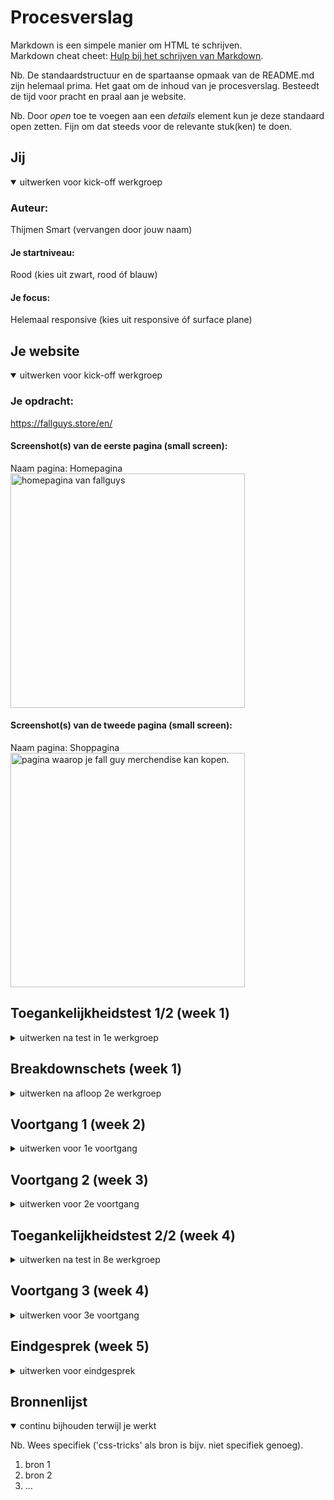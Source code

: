 # Procesverslag
Markdown is een simpele manier om HTML te schrijven.  
Markdown cheat cheet: [Hulp bij het schrijven van Markdown](https://github.com/adam-p/markdown-here/wiki/Markdown-Cheatsheet).

Nb. De standaardstructuur en de spartaanse opmaak van de README.md zijn helemaal prima. Het gaat om de inhoud van je procesverslag. Besteedt de tijd voor pracht en praal aan je website.

Nb. Door *open* toe te voegen aan een *details* element kun je deze standaard open zetten. Fijn om dat steeds voor de relevante stuk(ken) te doen.





## Jij

<details open>
  <summary>uitwerken voor kick-off werkgroep</summary>

  ### Auteur:
  Thijmen Smart (vervangen door jouw naam)

  #### Je startniveau:
  Rood (kies uit zwart, rood óf blauw)

  #### Je focus:
  Helemaal responsive (kies uit responsive óf surface plane)
 
</details>





## Je website

<details open>
  <summary>uitwerken voor kick-off werkgroep</summary>

  ### Je opdracht:
  https://fallguys.store/en/

  #### Screenshot(s) van de eerste pagina (small screen): 
  Naam pagina: Homepagina
  <img src="readme-images/fallguys1.jpg" width="375px" alt="homepagina van fallguys">

  #### Screenshot(s) van de tweede pagina (small screen):
  Naam pagina: Shoppagina
  <img src="readme-images/fallguys2.jpg" width="375px" alt="pagina waarop je fall guy merchendise kan kopen.">
 
</details>



## Toegankelijkheidstest 1/2 (week 1)

<details>
  <summary>uitwerken na test in 1e werkgroep</summary>

  ### Bevindingen
  Lijst met je bevindingen die in de test naar voren kwamen:

  #### Screenreader
  Hier ging ik de interface van fallguys testen d.m.v een voiceover. Dit was erg frustrerend omdat het best lastig te begrijpen is. De website heeft niet de beste focus state. Daarnaast is de site opgebouwd uit DIVS waardoor de voiceover niet de juiste elementen kan lezen.<br>
    <img src="readme-images/Voiceover.jpg" width="375px" alt="pagina waarop je fall guy merchendise kan kopen.">
  
  <strong>Oplossingen</strong>
  <li>
    <ul>Instellingen personaliseren</ul>
    <ul>Oefenen</ul>
    <ul>Stem veranderen</ul>
    <ul>Snelheid van de stemveranderen</ul>
    <ul>Sneltoetsen gebruiken zoals TAB d.m.v de DOM van de site gebruiken om te navigeren.</ul>
  </li>


  #### Muis en Toetsenbord 
  Hier ging ik testen of ik de interface, muis en het toetsenbord kon gebruiken terwijl ik werd afgeleid door een balon omhoog te houden. Om mezelf te kunnen verplaatsen in een doelgroep die snel wordt afgeleid. Het was erg moeilijk om te kunnen focussen. (met indien nodig afbeeldingen)<br>
  <img src="readme-images/concentratie.jpg" width="375px" alt="pagina waarop je fall guy merchendise kan kopen.">
  
  <strong>Oplossingen</strong>
  <li>
    <ul>Duidelijk focus state</ul>
    <ul>veel wit ruimte</ul>
    <ul>duidelijk zien waar je cursor zich bevindt</ul>
    <ul>Weinig afleiding content</ul>
    <ul>Duidelijke headers</ul>
  </li>


  #### Motoriek (shocks, elastiekjes)
  Hier ging ik d.m.v elastiekjes om mijn vingers wikkelen de website doorbrowsen. Daarnaast heb ik ook een schokmaschine op mijn arm geplaatst, zodat ik kan ervaren hoe mensen met spasme met het browsen omgaan. Om mezelf te verdiepen in mensen met een slectere moteriek.<br>
    <img src="readme-images/Elastiek.jpg" width="375px" alt="pagina waarop je fall guy merchendise kan kopen."><br>
   <img src="readme-images/schokken-spasme.jpg" width="375px" alt="pagina waarop je fall guy merchendise kan kopen.">

  <strong>Oplossingen</strong>
    <li>
      <ul>Arm ondersteuning</ul>
      <ul>Groot toetsenbord</ul>
      <ul>Een speciale muis om dingen te selecteren of te scrollen</ul>
  </li>


  #### Visueel (brillen, contrast, kleurenblind, dark/light). 
  Hier ging ik de toegankelijkheid testen voor visueel beperkte mensen d.m.v een bril op te doen die het lastig maakt om goed te kunnen zien. <br>
    <img src="readme-images/vlekken.jpg" width="375px" alt="pagina waarop je fall guy merchendise kan kopen.">

  <strong>Oplossingen</strong>
  <li>
    <ul>Braille typen</ul>
    <ul>Screenreader gebruiken</ul>
    <ul>Sneltoetsen gebruiken zoals TAB</ul>
    <ul>Contrast of de helderheid veranderen</ul>
  </li>

</details>



## Breakdownschets (week 1)

<details>
  <summary>uitwerken na afloop 2e werkgroep</summary>

  ### de hele pagina: 
  <img src="readme-images/dummy-plaatje.jpg" width="375px" alt="breakdown van de hele pagina">

  ### dynamisch deel (bijv menu): 
  <img src="readme-images/dummy-plaatje.jpg" width="375px" alt="breakdown van een dynamisch deel">

  ### wellicht nog een dynamisch deel (bijv filter): 
  <img src="readme-images/dummy-plaatje.jpg" width="375px" alt="breakdown van nog een dynamisch deel">

</details>





## Voortgang 1 (week 2)

<details>
  <summary>uitwerken voor 1e voortgang</summary>

  ### Stand van zaken
  hier dit ging goed & dit was lastig (neem ook screenshots op van delen van je website en code)


  ### Agenda voor meeting
  samen met je groepje opstellen

  | student 1      | student 2          | student 3    | student 4        |
  | ---            | ---                | ---          | ---              |
  | dit bespreken  | en dit             | en ik dit    | en dan ik dat    |
  | en dat ook nog | dit als er tijd is | nog een punt | dit wil ik zeker |
  | ...            | ...                | ...          | ...              |


  ### Verslag van meeting
  hier na afloop snel de uitkomsten van de meeting vastleggen

  - punt 1
  - punt 2
  - nog een punt
  - ...

</details>





## Voortgang 2 (week 3)

<details>
  <summary>uitwerken voor 2e voortgang</summary>

  ### Stand van zaken
  hier dit ging goed & dit was lastig (neem ook screenshots op van delen van je website en code)


  ### Agenda voor meeting
  samen met je groepje opstellen

  | student 1      | student 2          | student 3    | student 4        |
  | ---            | ---                | ---          | ---              |
  | dit bespreken  | en dit             | en ik dit    | en dan ik dat    |
  | en dat ook nog | dit als er tijd is | nog een punt | dit wil ik zeker |
  | ...            | ...                | ...          | ...              |


  ### Verslag van meeting
  hier na afloop snel de uitkomsten van de meeting vastleggen

  - punt 1
  - punt 2
  - nog een punt
- ...

</details>





## Toegankelijkheidstest 2/2 (week 4)

<details>
  <summary>uitwerken na test in 8e werkgroep</summary>

  ### Bevindingen
  Lijst met je bevindingen die in de test naar voren kwamen (geef ook aan wat er verbeterd is):

  #### Screenreader
  Hier korte omschrijving (met indien nodig afbeeldingen)

  Hier een omschrijving van hoe het opgelost kan worden (met indien nodig afbeeldingen)


  #### Muis en Toetsenbord 
  Hier korte omschrijving (met indien nodig afbeeldingen)

  Hier een omschrijving van hoe het opgelost kan worden (met indien nodig afbeeldingen)


  #### Motoriek (shocks, elastiekjes)
  Hier korte omschrijving (met indien nodig afbeeldingen)

  Hier een omschrijving van hoe het opgelost kan worden (met indien nodig afbeeldingen)


  #### Visueel (brillen, contrast, kleurenblind, dark/light). 
  Hier korte omschrijving (met indien nodig afbeeldingen)

  Hier een omschrijving van hoe het opgelost kan worden (met indien nodig afbeeldingen)

</details>





## Voortgang 3 (week 4)

<details>
  <summary>uitwerken voor 3e voortgang</summary>

  ### Stand van zaken
  hier dit ging goed & dit was lastig (neem ook screenshots op van delen van je website en code)


  ### Agenda voor meeting
  samen met je groepje opstellen

  | student 1      | student 2          | student 3    | student 4        |
  | ---            | ---                | ---          | ---              |
  | dit bespreken  | en dit             | en ik dit    | en dan ik dat    |
  | en dat ook nog | dit als er tijd is | nog een punt | dit wil ik zeker |
  | ...            | ...                | ...          | ...              |


  ### Verslag van meeting
  hier na afloop snel de uitkomsten van de meeting vastleggen

  - punt 1
  - punt 2
  - nog een punt
  - ...

</details>





## Eindgesprek (week 5)

<details>
  <summary>uitwerken voor eindgesprek</summary>

  ### Je uitkomst - karakteristiek screenshots:
  <img src="readme-images/dummy-plaatje.jpg" width="375px" alt="uitomst opdracht 1">


  ### Dit ging goed/Heb ik geleerd: 
  Korte omschrijving met plaatjes

  <img src="readme-images/dummy-plaatje.jpg" width="375px" alt="top">


  ### Dit was lastig/Is niet gelukt:
  Korte omschrijving met plaatjes

  <img src="readme-images/dummy-plaatje.jpg" width="375px" alt="bummer">
</details>





## Bronnenlijst

<details open>
  <summary>continu bijhouden terwijl je werkt</summary>

  Nb. Wees specifiek ('css-tricks' als bron is bijv. niet specifiek genoeg).

  1. bron 1
  2. bron 2
  3. ...

</details>